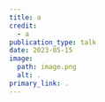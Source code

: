 ```yaml
---
title: a
credit:
  - a
publication_type: talk
date: 2023-05-15
image:
  path: image.png
  alt: .
primary_link: .
---
```

